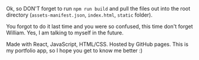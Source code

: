 Ok, so DON'T forget to run `npm run build` and pull the files out into the root directory (`assets-manifest.json`, `index.html`, `static` folder).

You forgot to do it last time and you were so confused, this time don't forget William.  Yes, I am talking to myself in the future.

Made with React, JavaScript, HTML/CSS. Hosted by GitHub pages. This is my portfolio app, so I hope you get to know me better :)